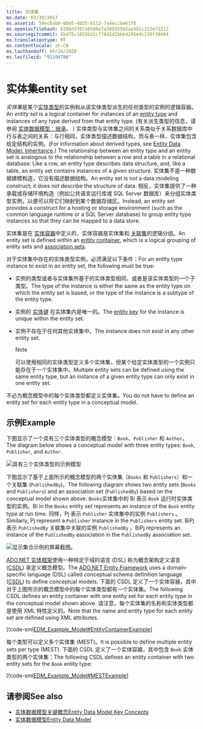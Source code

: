 ```yaml
---
title: 实体集
ms.date: 03/30/2017
ms.assetid: 59ec6ab0-88e5-4d25-b112-7a4eccbe61f0
ms.openlocfilehash: 6286d3707a8506e7a389359a5aa361c152e75212
ms.sourcegitcommit: 5b475c1855b32cf78d2d1bbb4295e4c236f39464
ms.translationtype: MT
ms.contentlocale: zh-CN
ms.lasthandoff: 09/24/2020
ms.locfileid: "91194786"
---
```

# <a name="entity-set"></a><span data-ttu-id="8b0f4-102">实体集</span><span class="sxs-lookup"><span data-stu-id="8b0f4-102">entity set</span></span>

<span data-ttu-id="8b0f4-103">*实体集*是某个[实体类型](entity-type.md)的实例和从该实体类型派生的任何类型的实例的逻辑容器。</span><span class="sxs-lookup"><span data-stu-id="8b0f4-103">An *entity set* is a logical container for instances of an [entity type](entity-type.md) and instances of any type derived from that entity type.</span></span> <span data-ttu-id="8b0f4-104"> (有关派生类型的信息，请参阅 [实体数据模型：继承](entity-data-model-inheritance.md)。 ) 实体类型与实体集之间的关系类似于关系数据库中行与表之间的关系：与行相同，实体类型描述数据结构，而与表一样，实体集包含给定结构的实例。</span><span class="sxs-lookup"><span data-stu-id="8b0f4-104">(For information about derived types, see [Entity Data Model: Inheritance](entity-data-model-inheritance.md).) The relationship between an entity type and an entity set is analogous to the relationship between a row and a table in a relational database: Like a row, an entity type describes data structure, and, like a table, an entity set contains instances of a given structure.</span></span> <span data-ttu-id="8b0f4-105">实体集不是一种数据建模构造，它没有描述数据结构。</span><span class="sxs-lookup"><span data-stu-id="8b0f4-105">An entity set is not a data modeling construct; it does not describe the structure of data.</span></span> <span data-ttu-id="8b0f4-106">相反，实体集提供了一种承载或存储环境构造（例如公共语言运行库或 SQL Server 数据库）来分组实体类型实例，以便可以将它们映射到某个数据存储区。</span><span class="sxs-lookup"><span data-stu-id="8b0f4-106">Instead, an entity set provides a construct for a hosting or storage environment (such as the common language runtime or a SQL Server database) to group entity type instances so that they can be mapped to a data store.</span></span>  
  
 <span data-ttu-id="8b0f4-107">实体集是在 [实体容器](entity-container.md)中定义的，实体容器是实体集和 [关联集](association-set.md)的逻辑分组。</span><span class="sxs-lookup"><span data-stu-id="8b0f4-107">An entity set is defined within an [entity container](entity-container.md), which is a logical grouping of entity sets and [association sets](association-set.md).</span></span>  
  
 <span data-ttu-id="8b0f4-108">对于实体集中存在的实体类型实例，必须满足以下条件：</span><span class="sxs-lookup"><span data-stu-id="8b0f4-108">For an entity type instance to exist in an entity set, the following must be true:</span></span>  
  
- <span data-ttu-id="8b0f4-109">实例的类型或者与实体集所基于的实体类型相同，或者是该实体类型的一个子类型。</span><span class="sxs-lookup"><span data-stu-id="8b0f4-109">The type of the instance is either the same as the entity type on which the entity set is based, or the type of the instance is a subtype of the entity type.</span></span>  
  
- <span data-ttu-id="8b0f4-110">实例的 [实体键](entity-key.md) 在实体集内是唯一的。</span><span class="sxs-lookup"><span data-stu-id="8b0f4-110">The [entity key](entity-key.md) for the instance is unique within the entity set.</span></span>  
  
- <span data-ttu-id="8b0f4-111">实例不存在于任何其他实体集中。</span><span class="sxs-lookup"><span data-stu-id="8b0f4-111">The instance does not exist in any other entity set.</span></span>  
  
    > [!NOTE]
    > <span data-ttu-id="8b0f4-112">可以使用相同的实体类型定义多个实体集，但某个给定实体类型的一个实例只能存在于一个实体集中。</span><span class="sxs-lookup"><span data-stu-id="8b0f4-112">Multiple entity sets can be defined using the same entity type, but an instance of a given entity type can only exist in one entity set.</span></span>  
  
 <span data-ttu-id="8b0f4-113">不必为概念模型中的每个实体类型都定义实体集。</span><span class="sxs-lookup"><span data-stu-id="8b0f4-113">You do not have to define an entity set for each entity type in a conceptual model.</span></span>  
  
## <a name="example"></a><span data-ttu-id="8b0f4-114">示例</span><span class="sxs-lookup"><span data-stu-id="8b0f4-114">Example</span></span>  

 <span data-ttu-id="8b0f4-115">下图显示了一个具有三个实体类型的概念模型：`Book`、`Publisher` 和 `Author`。</span><span class="sxs-lookup"><span data-stu-id="8b0f4-115">The diagram below shows a conceptual model with three entity types: `Book`, `Publisher`, and `Author`.</span></span>  
  
 ![具有三个实体类型的示例模型](./media/entity-set/example-model-three-entity-types.gif)  
  
 <span data-ttu-id="8b0f4-117">下图显示了基于上面所示的概念模型的两个实体集（`Books` 和 `Publishers`）和一个关联集 (`PublishedBy`)。</span><span class="sxs-lookup"><span data-stu-id="8b0f4-117">The following diagram shows two entity sets (`Books` and `Publishers`) and an association set (`PublishedBy`) based on the conceptual model shown above.</span></span> <span data-ttu-id="8b0f4-118">`Books`实体集中的 Bi 表示 `Book` 运行时实体类型的实例。</span><span class="sxs-lookup"><span data-stu-id="8b0f4-118">Bi in the `Books` entity set represents an instance of the `Book` entity type at run time.</span></span> <span data-ttu-id="8b0f4-119">同样，Pj 表示 `Publisher` 实体集中的实例 `Publishers` 。</span><span class="sxs-lookup"><span data-stu-id="8b0f4-119">Similarly, Pj represent a `Publisher` instance in the `Publishers` entity set.</span></span> <span data-ttu-id="8b0f4-120">BiPj 表示 `PublishedBy` 关联集中关联的实例 `PublishedBy` 。</span><span class="sxs-lookup"><span data-stu-id="8b0f4-120">BiPj represents an instance of the `PublishedBy` association in the `PublishedBy` association set.</span></span>  
  
 ![显示集合示例的屏幕截图。](./media/entity-set/sets-example-association.gif)  
  
 <span data-ttu-id="8b0f4-122">[ADO.NET 实体框架](./ef/index.md)使用一种特定于域的语言 (DSL) 称为概念架构定义语言 ([CSDL](/ef/ef6/modeling/designer/advanced/edmx/csdl-spec)) 来定义概念模型。</span><span class="sxs-lookup"><span data-stu-id="8b0f4-122">The [ADO.NET Entity Framework](./ef/index.md) uses a domain-specific language (DSL) called conceptual schema definition language ([CSDL](/ef/ef6/modeling/designer/advanced/edmx/csdl-spec)) to define conceptual models.</span></span> <span data-ttu-id="8b0f4-123">下面的 CSDL 定义了一个实体容器，其中对于上图所示的概念模型中的每个实体类型都有一个实体集。</span><span class="sxs-lookup"><span data-stu-id="8b0f4-123">The following CSDL defines an entity container with one entity set for each entity type in the conceptual model shown above.</span></span> <span data-ttu-id="8b0f4-124">请注意，每个实体集的名称和实体类型都是使用 XML 特性定义的。</span><span class="sxs-lookup"><span data-stu-id="8b0f4-124">Note that the name and entity type for each entity set are defined using XML attributes.</span></span>  
  
 [!code-xml[EDM_Example_Model#EntityContainerExample](../../../../samples/snippets/xml/VS_Snippets_Data/edm_example_model/xml/books.edmx#entitycontainerexample)]  
  
 <span data-ttu-id="8b0f4-125">每个类型可以定义多个实体集 (MEST)。</span><span class="sxs-lookup"><span data-stu-id="8b0f4-125">It is possible to define multiple entity sets per type (MEST).</span></span> <span data-ttu-id="8b0f4-126">下面的 CSDL 定义了一个实体容器，其中包含 `Book` 实体类型的两个实体集：</span><span class="sxs-lookup"><span data-stu-id="8b0f4-126">The following CSDL defines an entity container with two entity sets for the `Book` entity type:</span></span>  
  
 [!code-xml[EDM_Example_Model#MESTExample](../../../../samples/snippets/xml/VS_Snippets_Data/edm_example_model/xml/books2.edmx#mestexample)]  
  
## <a name="see-also"></a><span data-ttu-id="8b0f4-127">请参阅</span><span class="sxs-lookup"><span data-stu-id="8b0f4-127">See also</span></span>

- [<span data-ttu-id="8b0f4-128">实体数据模型关键概念</span><span class="sxs-lookup"><span data-stu-id="8b0f4-128">Entity Data Model Key Concepts</span></span>](entity-data-model-key-concepts.md)
- [<span data-ttu-id="8b0f4-129">实体数据模型</span><span class="sxs-lookup"><span data-stu-id="8b0f4-129">Entity Data Model</span></span>](entity-data-model.md)
